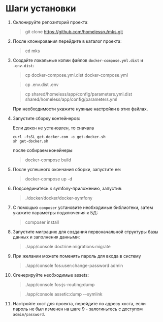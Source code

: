 # Шаги установки

1. Склонируйте репозиторий проекта:

    > git clone  https://github.com/homelessru/mks.git

2. После клонирования перейдите в каталог проекта:

    > cd mks

3. Создайте локальные копии файлов `docker-compose.yml.dist` и `.env.dist`:
    
    > cp docker-compose.yml.dist docker-compose.yml
    
    > cp .env.dist .env
    
    > cp shared/homeless/app/config/parameters.yml.dist shared/homeless/app/config/parameters.yml

    При необходимости укажите нужные настройки в этих файлах.

4. Запустите сборку контейнеров:

    Если докен не установлен, то сначала
    
    ``` 
    curl -fsSL get.docker.com -o get-docker.sh
    sh get-docker.sh
    ```
    
    после собираем конейнеры

    > docker-compose build
    

5. После успешного окончания сборки, запустите ее:

    > docker-compose up -d

6. Подсоединитесь к symfony-приложению, запустив:
    
    > ./docker/docker/docker-symfony

7. С помощью `composer` установите необходимые библиотеки, затем укажите параметры подключения к БД:

    > composer install

8. Запустите миграцию для создания первоначальной структуры базы данных и заполнения данными: 

    > ./app/console doctrine:migrations:migrate

9. При желании можете поменять пароль для входа в систему

    > ./app/console fos:user:change-password admin

10. Сгенерируйте необходимые assets:

    > ./app/console fos:js-routing:dump

    > ./app/console assetic:dump --symlink

11. Настройте хост для проекта, перейдите по адресу хоста, 
если пароль не был изменен на шаге 9 - залогиньтесь с доступом `admin/password`.

